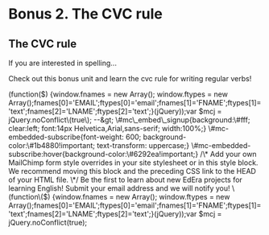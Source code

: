 # Bonus 2. The CVC rule

## The CVC rule

If you are interested in spelling...

Check out this bonus unit and learn the cvc rule for writing regular verbs!

 \(function\($\) {window.fnames = new Array\(\); window.ftypes = new Array\(\);fnames\[0\]='EMAIL';ftypes\[0\]='email';fnames\[1\]='FNAME';ftypes\[1\]='text';fnames\[2\]='LNAME';ftypes\[2\]='text';}\(jQuery\)\);var $mcj = jQuery.noConflict\(true\); --&gt;  
  \#mc\_embed\_signup{background:\#fff; clear:left; font:14px Helvetica,Arial,sans-serif; width:100%;}  
  \#mc-embedded-subscribe{font-weight: 600; background-color:\#1b4880!important; text-transform: uppercase;}  
  \#mc-embedded-subscribe:hover{background-color:\#6292ea!important;}  
  /\* Add your own MailChimp form style overrides in your site stylesheet or in this style block.  
     We recommend moving this block and the preceding CSS link to the HEAD of your HTML file. \*/  
 Be the first to learn about new EdEra projects for learning English! Submit your email address and we will notify you! \(function\($\) {window.fnames = new Array\(\); window.ftypes = new Array\(\);fnames\[0\]='EMAIL';ftypes\[0\]='email';fnames\[1\]='FNAME';ftypes\[1\]='text';fnames\[2\]='LNAME';ftypes\[2\]='text';}\(jQuery\)\);var $mcj = jQuery.noConflict\(true\);


